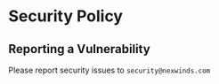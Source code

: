 # Security Policy

## Reporting a Vulnerability

Please report security issues to `security@nexwinds.com`
